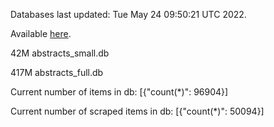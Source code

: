 Databases last updated: Tue May 24 09:50:21 UTC 2022. 

Available [here](https://github.com/cbeauhilton/ash-db/releases).


42M	abstracts_small.db

417M	abstracts_full.db

Current number of items in db:
[{"count(*)": 96904}]

Current number of scraped items in db:
[{"count(*)": 50094}]
